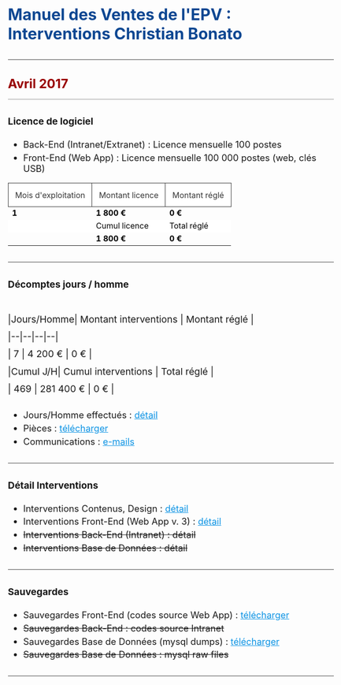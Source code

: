   
# Manuel des Ventes de l'EPV : Interventions Christian Bonato  
  
---  
  
##  **Avril 2017**   
  

### Licence de logiciel  
  
 - Back-End (Intranet/Extranet) : Licence mensuelle 100 postes
 - Front-End (Web App) : Licence mensuelle 100 000 postes (web, clés USB)

| Mois d'exploitation | Montant licence | Montant réglé |  
|--|--|--|  
| 1 | 1 800 € | 0 € |  
|  |**Cumul licence**|   **Total réglé**  |  
|   | 1 800 € | 0 € |  
---

### Décomptes jours / homme  
  

|Jours/Homme| Montant interventions | Montant réglé |  
|--|--|--|--|  
| 7 | 4 200 € | 0 € |  
|**Cumul J/H**|  **Cumul interventions**  |  **Total réglé**  |  
| 469 | 281 400 € | 0 € |  
  

 - Jours/Homme effectués : [détail](https://docs.google.com/spreadsheets/d/1LFASBXkvjuolY6IgCWsMMXeJw6YMT14jIC043iDuzwY/edit#gid=1297054198)  
 - Pièces : [télécharger](https://drive.google.com/file/d/1woK4j0fHRVx7W-3gL1H1us-UrsInb7pI/view?usp=sharing) 
 - Communications : [e-mails](http://ns367573.ovh.net/castle_intranet/utilities/emails_by_category/2017-04)  

---  
  

### Détail Interventions  
  

- Interventions Contenus, Design : [détail](http://ns367573.ovh.net/castle_intranet/utilities/reorganiser/design/2017-04)    
 - Interventions Front-End  (Web App v. 3) : [détail](http://ns367573.ovh.net/castle_intranet/utilities/reorganiser/web_app_v3/2017-04)  
 - ~~Interventions Back-End (Intranet) : détail~~  
 - ~~Interventions Base de Données : détail~~  
  
---  

### Sauvegardes  
  
 - Sauvegardes Front-End (codes source Web App) : [télécharger](http://ns367573.ovh.net/castle_intranet/utilities/list_webapp_backups/web_app/2017-04)  
 - ~~Sauvegardes Back-End : codes source Intranet~~  
 - Sauvegardes Base de Données (mysql dumps) : [télécharger](http://ns367573.ovh.net/castle_intranet/utilities/list_webapp_backups/mysql_dumps/2017-04)  
 - ~~Sauvegardes Base de Données : mysql raw files~~  
  
---  
  


<script src="https://code.jquery.com/jquery-3.2.1.min.js"></script>

<script>
  
  $(document).ready(function(){
  
$('a').attr('target','_blank');
  
// force PDF Files to open in new window
    $('a[href$=".pdf"]').attr('target', '_blank');
  });
  
</script>

<style>
body{
  font-size: 1.15rem;
  }
  
  .inner{
      max-width: 75vw;
  }
  
  thead, tr:nth-child(2){
      background: white;
      font-weight: initial !important;
  }
 

strong{
font-weight: normal !important;
}

tbody{
    font-weight: 700 !important;
    color:black;
}

 th {
    font-family: inherit;
    padding: 1rem;
    background: none;
    color: #373737;
    padding: 0.85rem;
    border: 1px solid #373737;
    font-weight: normal !important;
}

 
  h1 {
    margin-top: 3rem;
    font-size: 2rem;
    color: #0c4792;
}  

h2 {
    margin-top: 2rem;
    font-size: 1.6rem;
    padding-bottom: 1rem;
    background: none;
    border-bottom: 1px solid #999;
    color: #990000;
    font-weight: 700 !important;
} 

h2 > strong{
    font-weight: 700 !important;
}


h3 {
    margin-top: 2rem;
    font-size: 1.2rem;
} 

p{
  margin-top: 2.6rem;
  font-size:1.2rem;
  line-height: 2.2rem;
  }
  
 hr {
    height: initial;
    margin-bottom: 0.5rem;
    margin-top: 2rem;
    border: 1px solid #999;
    background: none;
}

li{
padding-top: 0.3rem;
}

a{
color:#0c93e4;
text-decoration: underline;
}

a:visited {
  color: purple;
}

#header_wrap{
display:none;
}

#main_content_wrap{
padding-bottom: 6rem;
}

#footer_wrap{
display:none;
}
</style>
